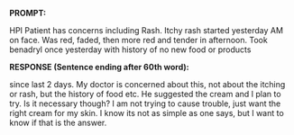 **PROMPT:**

HPI Patient has concerns including Rash. Itchy rash started yesterday AM on face. Was red, faded, then more red and tender in afternoon. Took benadryl once yesterday with history of no new food or products

**RESPONSE (Sentence ending after 60th word):**

since last 2 days. My doctor is concerned about this, not about the itching or rash, but the history of food etc. He suggested the cream and I plan to try. Is it necessary though? I am not trying to cause trouble, just want the right cream for my skin. I know its not as simple as one says, but I want to know if that is the answer. 